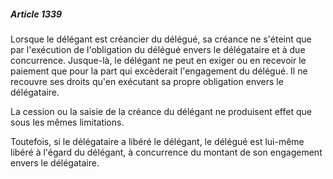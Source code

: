 ##### Article 1339

Lorsque le délégant est créancier du délégué, sa créance ne s'éteint que par l'exécution de l'obligation du délégué envers le délégataire et à due concurrence. Jusque-là, le délégant ne peut en exiger ou en recevoir le paiement que pour la part qui excèderait l'engagement du délégué. Il ne recouvre ses droits qu'en exécutant sa propre obligation envers le délégataire.

La cession ou la saisie de la créance du délégant ne produisent effet que sous les mêmes limitations.

Toutefois, si le délégataire a libéré le délégant, le délégué est lui-même libéré à l'égard du délégant, à concurrence du montant de son engagement envers le délégataire.


